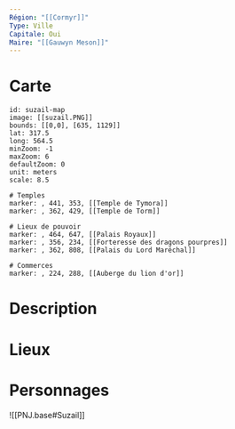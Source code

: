 ```yaml
---
Région: "[[Cormyr]]"
Type: Ville
Capitale: Oui
Maire: "[[Gauwyn Meson]]"
---
```

# Carte

```leaflet
id: suzail-map
image: [[suzail.PNG]]
bounds: [[0,0], [635, 1129]] 
lat: 317.5 
long: 564.5 
minZoom: -1 
maxZoom: 6 
defaultZoom: 0
unit: meters 
scale: 8.5

# Temples
marker: , 441, 353, [[Temple de Tymora]]
marker: , 362, 429, [[Temple de Torm]]

# Lieux de pouvoir
marker: , 464, 647, [[Palais Royaux]]
marker: , 356, 234, [[Forteresse des dragons pourpres]] 
marker: , 362, 808, [[Palais du Lord Maréchal]]

# Commerces
marker: , 224, 288, [[Auberge du lion d'or]]
```
# Description

# Lieux

# Personnages

![[PNJ.base#Suzail]]